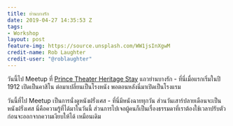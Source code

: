 ```yaml
---
title: ย่านบางรัก
date: 2019-04-27 14:35:53 Z
tags:
- Workshop
layout: post
feature-img: https://source.unsplash.com/WW1jsInXgwM
credit-name: Rob Laughter
credit-user: "@roblaughter"
---
```


วันนี้ไป Meetup ที่ [Prince Theater Heritage Stay](http://www.princeheritage.com/) แถวย่านบางรัก - ที่นี่เมื่อแรกเริ่มในปี 1912 เปิดเป็นคาสิโน ต่อมาเปลี่ยนเป็นโรงหนัง พอตอนหลังนี่มาเปิดเป็นโรงแรม

วันนี้ที่ไป Meetup เป็นการนั่งดูหนังฝรั่งเศส - ที่นี่มีหนังฉายทุกวัน ส่วนวันเสาร์ปลายเดือนจะเป็นหนังฝรั่งเศส นี่คือความรู้ที่ได้มาในวันนี้ ส่วนการไปเจอผู้คนก็เป็นเรื่องธรรมดาที่เราต้องใช้เวลาปรับตัวก่อนจะออกจากความเงียบให้ได้ เหมือนเดิม
